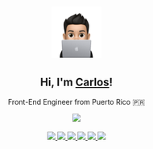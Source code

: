 <h1 align="center"><a href="https://www.carlosadriangarcia.com"><img width="20%" alt="Hi, I'm Carlos, a Front-End Engineer!" src="./assets/avatar-coding.svg"/></a></h1>
<h2 align="center">Hi, I'm <a href="https://www.carlosadriangarcia.com">Carlos</a>!</h2>
<div align="center">
  <p align="center">Front-End Engineer from Puerto Rico 🇵🇷  </p>
  <a href="https://www.linkedin.com/in/carlos-a-garcia32/">
    <img src="https://img.shields.io/badge/LinkedIn-0077B5?style=plastic&logo=linkedin&logoColor=white" />
  </a>
</div>
</br>
<div align="center">
  <a href="https://www.carlosadriangarcia.com">
    <img src="https://img.shields.io/badge/-ReactJs-61DAFB?logo=react&logoColor=white&style=plastic" />
  </a>
  <a href="https://www.carlosadriangarcia.com">
    <img src="https://img.shields.io/badge/-Redux-7247b6?logo=redux&logoColor=white&style=plastic" />
  </a>
  <a href="https://www.carlosadriangarcia.com">
   <img src="https://shields.io/badge/TypeScript-3a75bf?logo=TypeScript&logoColor=FFF&style=plastic" />
  </a>
  <a href="https://www.carlosadriangarcia.com">
   <img src="https://img.shields.io/badge/-HTML5-dc4a25?logo=HTML5&logoColor=white&style=plastic" />
   </a>
  <a href="https://www.carlosadriangarcia.com">
   <img src="https://img.shields.io/badge/CSS3-1572B6?style=plastic&logo=css3&logoColor=white" />
  </a>
  <a href="https://www.carlosadriangarcia.com">
   <img src="https://img.shields.io/badge/Python-3570a3?style=plastic&logo=python&logoColor=white" />
  </a>
</div>
